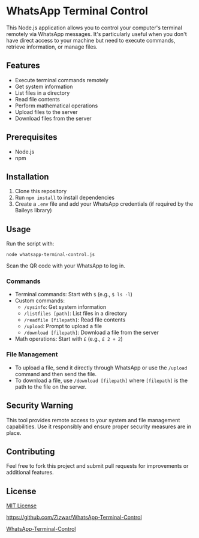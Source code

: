 # WhatsApp Terminal Control

This Node.js application allows you to control your computer's terminal remotely via WhatsApp messages. It's particularly useful when you don't have direct access to your machine but need to execute commands, retrieve information, or manage files.

## Features

- Execute terminal commands remotely
- Get system information
- List files in a directory
- Read file contents
- Perform mathematical operations
- Upload files to the server
- Download files from the server

## Prerequisites

- Node.js
- npm

## Installation

1. Clone this repository
2. Run `npm install` to install dependencies
3. Create a `.env` file and add your WhatsApp credentials (if required by the Baileys library)

## Usage

Run the script with:

```
node whatsapp-terminal-control.js
```

Scan the QR code with your WhatsApp to log in.

### Commands

- Terminal commands: Start with `$` (e.g., `$ ls -l`)
- Custom commands:
  - `/sysinfo`: Get system information
  - `/listfiles [path]`: List files in a directory
  - `/readfile [filepath]`: Read file contents
  - `/upload`: Prompt to upload a file
  - `/download [filepath]`: Download a file from the server
- Math operations: Start with `£` (e.g., `£ 2 + 2`)

### File Management

- To upload a file, send it directly through WhatsApp or use the `/upload` command and then send the file.
- To download a file, use `/download [filepath]` where `[filepath]` is the path to the file on the server.

## Security Warning

This tool provides remote access to your system and file management capabilities. Use it responsibly and ensure proper security measures are in place.

## Contributing

Feel free to fork this project and submit pull requests for improvements or additional features.

## License

[MIT License](LICENSE)

https://github.com/Zizwar/WhatsApp-Terminal-Control

[WhatsApp-Terminal-Control](https://raw.githubusercontent.com/Zizwar/WhatsApp-Terminal-Control/main/screen/image.png)